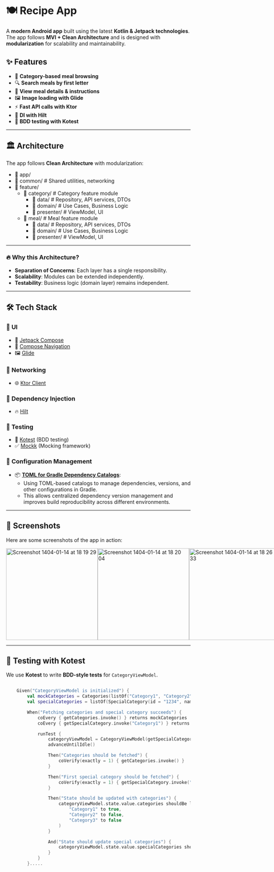 # 🍽️ Recipe App

A **modern Android app** built using the latest **Kotlin & Jetpack technologies**. The app follows **MVI + Clean Architecture** and is designed with **modularization** for scalability and maintainability.

## ✨ Features
- 📌 **Category-based meal browsing**
- 🔍 **Search meals by first letter**
- 📖 **View meal details & instructions**
- 🖼️ **Image loading with Glide**
- ⚡ **Fast API calls with Ktor**
- 🚀 **DI with Hilt**
- 🧪 **BDD testing with Kotest**

---

## 🏛 **Architecture**
The app follows **Clean Architecture** with modularization:
- 📂 app/
- 📂 common/         # Shared utilities, networking
- 📂 feature/
    - 📂 category/    # Category feature module  
        - 📂 data/    # Repository, API services, DTOs  
        - 📂 domain/  # Use Cases, Business Logic  
        - 📂 presenter/ # ViewModel, UI  
    - 📂 meal/        # Meal feature module  
        - 📂 data/    # Repository, API services, DTOs  
        - 📂 domain/  # Use Cases, Business Logic  
        - 📂 presenter/ # ViewModel, UI  



---

### 🔥 Why this Architecture?
- **Separation of Concerns**: Each layer has a single responsibility.
- **Scalability**: Modules can be extended independently.
- **Testability**: Business logic (domain layer) remains independent.
  
----

## 🛠 **Tech Stack**
### 🔹 **UI**
- 🎨 [Jetpack Compose](https://developer.android.com/jetpack/compose)
- 🧭 [Compose Navigation](https://developer.android.com/jetpack/compose/navigation)
- 🖼️ [Glide](https://github.com/bumptech/glide)

### 🔹 **Networking**
- 🌐 [Ktor Client](https://ktor.io/docs/client.html)

### 🔹 **Dependency Injection**
- 🔥 [Hilt](https://developer.android.com/training/dependency-injection/hilt-android)

### 🔹 **Testing**
- 🧪 [Kotest](https://kotest.io/) (BDD testing)
- ✅ [Mockk](https://mockk.io/) (Mocking framework)

### 🔹 **Configuration Management**
- 📦 **[TOML for Gradle Dependency Catalogs](https://developer.android.com/build/migrate-to-catalogs)**:
    - Using TOML-based catalogs to manage dependencies, versions, and other configurations in Gradle.
    - This allows centralized dependency version management and improves build reproducibility across different environments.
---
## 📸 **Screenshots**
Here are some screenshots of the app in action:

<div style="display: flex; justify-content: space-between;">
<img width="250" alt="Screenshot 1404-01-14 at 18 19 29" src="https://github.com/user-attachments/assets/6d1f8d44-a163-4c19-b092-c073e55260ae" />
<img width="250" alt="Screenshot 1404-01-14 at 18 20 04" src="https://github.com/user-attachments/assets/c0babc5f-2cb3-4362-aab4-192c52b857f4" />
 <img width="250" alt="Screenshot 1404-01-14 at 18 26 33" src="https://github.com/user-attachments/assets/1acefbc8-db49-4b54-b9ae-47aa06979382" />
</div>

---
## 🧪 **Testing with Kotest**
We use **Kotest** to write **BDD-style tests** for `CategoryViewModel`.

```kotlin

    Given("CategoryViewModel is initialized") {
        val mockCategories = Categories(listOf("Category1", "Category2", "Category3"))
        val specialCategories = listOf(SpecialCategory(id = "1234", name = "fish", thumbnail = ""))

        When("Fetching categories and special category succeeds") {
            coEvery { getCategories.invoke() } returns mockCategories
            coEvery { getSpecialCategory.invoke("Category1") } returns specialCategories

            runTest {
                categoryViewModel = CategoryViewModel(getSpecialCategory, getCategories)
                advanceUntilIdle()

                Then("Categories should be fetched") {
                    coVerify(exactly = 1) { getCategories.invoke() }
                }

                Then("First special category should be fetched") {
                    coVerify(exactly = 1) { getSpecialCategory.invoke("Category1") }
                }

                Then("State should be updated with categories") {
                    categoryViewModel.state.value.categories shouldBe listOf(
                        "Category1" to true,
                        "Category2" to false,
                        "Category3" to false
                    )
                }

                And("State should update special categories") {
                    categoryViewModel.state.value.specialCategories shouldBe specialCategories
                }
            }
        }.....

